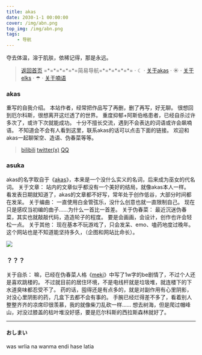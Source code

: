 ```yaml
---
title: akas
date: 2030-1-1 00:00:00
cover: /img/abn.png
top_img: /img/abn.png
tags: 
    - 导航
---
```

夺去体温，溶于肌肤，依稀记得，那是永远。

>[返回首页](/)
>=\*=\*=\*=\*=\*=简易导航=\*=\*=\*=\*=\*=
>· ☾ · [关于akas](/akasasuka/)
>· ☀ · [关于elks](/elks/)
>· ☂ · [关于喃语](/nanmun/)


### akas
重写的自我介绍。
本站作者，经常把作品写了再删，删了再写，好无聊。
很想回到厄尔科斯，很想离开这烂透了的世界。
重度抑郁+阿斯伯格患者，已经自杀过许多次了，或许下次就能成功。
十分不擅长交流，遇到不会表达的词语或许会飙喃语。
不知道会不会有人看到这里，联系akas的话可以点击下面的链接。
欢迎和akas一起聊架空、造语、伪春菜等等。
>[bilibili](https://space.bilibili.com/2052283589)
>[twitter(x)](https://twitter.com/akasasuka)
>[QQ](https://qm.qq.com/q/iXDG6HncQ0)

### asuka
akas的名字取自于《[akas](/akas/)》，本来是一个没什么实义的名词，后来成为巫女的代名词。
关于文章：
站内的文章似乎都没有一个美好的结局，就像akas本人一样。
看发表日期就知道了，akas的文章都不好写，常年处于创作低谷，大部分时间都在发呆。
关于编曲：
一直使用白金管弦乐，没什么创意也就一直限制自己。
现在只是感叹当初编的曲子……为什么一首比一首差。
关于伪春菜：
最近沉迷伪春菜，其实也就敲敲代码，造造轮子的程度。
要是会画画，会设计，创作也许会轻松一点。
关于其他：
现在基本不玩游戏了，只会发呆、emo、嗑药地度过晚年。
这个网站也是不知道能坚持多久，（企图和网站比命长）。

![](/img/aba.png '')

### ？？？
关于自杀：
嘛，已经在伪春菜人格《[meki](/meki/)》中写了1w字的be剧情了，不过个人还是喜欢跳楼的。
不过就目前的居住环境，不是电线杆就是垃圾堆，就连楼下的下水道臭味都忍受不了。
药的话，囤得还是有点多的，就是对副作用有心里阴影，对没心里阴影的药，几盒下去都不会有事的。
手腕已经烂得差不多了，看着别人整整齐齐的凉席印很羡慕，我的就像柴刀乱砍一样……
想去树海，但是爬过帽峰山，对没过膝盖的枯叶堆没好感，要是厄尔科斯的西拉斯森林就好了。


---
#### おしまい

<span class="cnanmun">was wrlia na wanma endi hase latia</span>